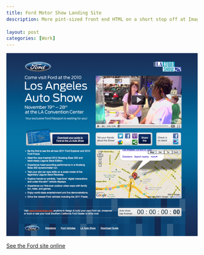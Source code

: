 ```yaml
---
title: Ford Motor Show Landing Site
description: More pint-sized front end HTML on a short stop off at Imagination London

layout: post
categories: [Work]
---
```


![Alt text](/images/fordinla-1.png)

[See the Ford site online](http://fordinla.com/)

